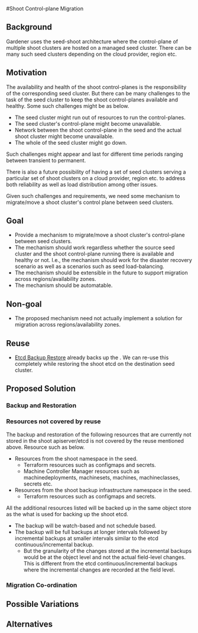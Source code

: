#Shoot Control-plane Migration

## Background

Gardener uses the seed-shoot architecture where the control-plane of multiple shoot clusters are hosted on a managed seed cluster. There can be many such seed clusters depending on the cloud provider, region etc.

## Motivation

The availability and health of the shoot control-planes is the responsibility of the corresponding seed cluster. But there can be many challenges to the task of the seed cluster to keep the shoot control-planes available and healthy. Some such challenges might be as below.

* The seed cluster might run out of resources to run the control-planes.
* The seed cluster's control-plane might become unavailable.
* Network between the shoot control-plane in the seed and the actual shoot cluster might become unavailable.
* The whole of the seed cluster might go down.

Such challenges might appear and last for different time periods ranging between transient to permanent.

There is also a future possibility of having a set of seed clusters serving a particular set of shoot clusters on a cloud provider, region etc. to address both reliability as well as load distribution among other issues.

Given such challenges and requirements, we need some mechanism to migrate/move a shoot cluster's control plane between seed clusters.

## Goal
* Provide a mechanism to migrate/move a shoot cluster's control-plane between seed clusters.
* The mechanism should work regardless whether the source seed cluster and the shoot control-plane running there is available and healthy or not. I.e., the mechanism should work for the disaster recovery scenario as well as a scenarios such as seed load-balancing.
* The mechanism should be extensible in the future to support migration across regions/availability zones.
* The mechanism should be automatable.

## Non-goal
* The proposed mechanism need not actually implement a solution for migration across regions/availability zones.

## Reuse
* [Etcd Backup Restore](https://github.com/gardener/etcd-backup-restore) already backs up the . We can re-use this completely while restoring the shoot etcd on the destination seed cluster.

## Proposed Solution

### Backup and Restoration

### Resources not covered by reuse
The backup and restoration of the following resources that are currently not stored in the shoot apiserver/etcd is not covered by the reuse mentioned above. Resource such as below.

* Resources from the shoot namespace in the seed.
    * Terraform resources such as configmaps and secrets.
    * Machine Controller Manager resources such as machinedeployments, machinesets, machines, machineclasses, secrets etc.
* Resources from the shoot backup infrastructure namespace in the seed.
    * Terraform resources such as configmaps and secrets.

All the additional resources listed will be backed up in the same object store as the what is used for backing up the shoot etcd.
* The backup will be watch-based and not schedule based.
* The backup will be full backups at longer intervals followed by incremental backups at smaller intervals similar to the etcd continuous/incremental backup.
    * But the granularity of the changes stored at the incremental backups would be at the object level and not the actual field-level changes. This is different from the etcd continuous/incremental backups where the incremental changes are recorded at the field level.

### Migration Co-ordination


## Possible Variations

## Alternatives